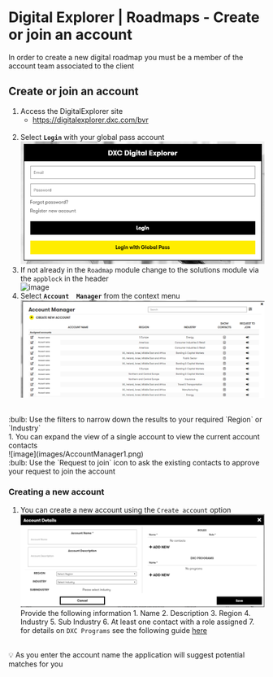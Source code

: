 # Digital Explorer | Roadmaps - Create or join an account

In order to create a new digital roadmap you must be a member of the account team associated to the client 

## Create or join an account

1. Access the DigitalExplorer site
     - https://digitalexplorer.dxc.com/bvr
     <br>
1. Select **`Login`**  with your global pass account 
    <br>![login](images/login.png)
 1. If not already in the `Roadmap` module change to the solutions module via the `appblock` in the header
    <br>![image](images/image.png)
1. Select **`Account  Manager`** from the context menu
        <br>![image](images/AccountManager1.png)<br>
<br>
:bulb:  Use the filters to narrow down the results to your required `Region` or `Industry`
<br>
1. You can expand the view of a single account to view the current account contacts
        <br>![image](images/AccountManager1.png)<br>
:bulb: Use the `Request to join` icon to ask the existing contacts to approve your request to join the account


###  Creating a new account

1. You can create a new account using the `Create account` option
        <br>![image](images/AccountManager3.png)<br>
        Provide the following information
        1. Name
        2. Description
        3. Region
        4. Industry
        5. Sub Industry
        6. At least one contact with a role assigned
        7. for details on `DXC Programs` see the following guide [here](RoadmapGroups.md)<br><br>
   
:bulb: As you enter the account name the application will suggest potential matches for you
